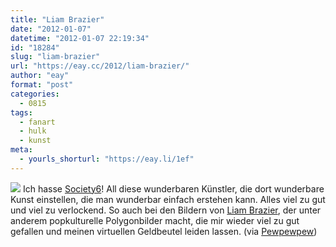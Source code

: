 ```yaml
---
title: "Liam Brazier"
date: "2012-01-07"
datetime: "2012-01-07 22:19:34"
id: "18284"
slug: "liam-brazier"
url: "https://eay.cc/2012/liam-brazier/"
author: "eay"
format: "post"
categories:
  - 0815
tags:
  - fanart
  - hulk
  - kunst
meta:
  - yourls_shorturl: "https://eay.li/1ef"
---
```


![](https://eay.cc/uploads/2012/madman.jpg) Ich hasse [Society6](http://society6.com/)! All diese wunderbaren Künstler, die dort wunderbare Kunst einstellen, die man wunderbar einfach erstehen kann. Alles viel zu gut und viel zu verlockend. So auch bei den Bildern von [Liam Brazier](http://society6.com/artist/liambrazier), der unter anderem popkulturelle Polygonbilder macht, die mir wieder viel zu gut gefallen und meinen virtuellen Geldbeutel leiden lassen. (via [Pewpewpew](http://www.pewpewpew.de/2011/12/28/polygon-pop-culture-art/))
